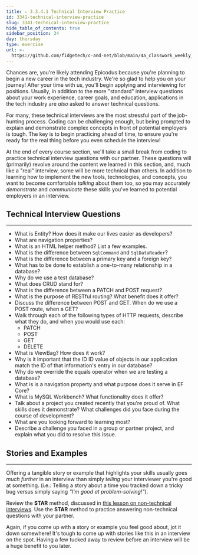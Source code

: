 ```yaml
---
title: ✏️ 3.3.4.1 Technical Interview Practice
id: 3341-technical-interview-practice
slug: 3341-technical-interview-practice
hide_table_of_contents: true
sidebar_position: 34
day: thursday
type: exercise
url: >-
  https://github.com/fidgetech/c-and-net/blob/main/4a_classwork_weekly_technical_interview_practice.md
---
```


Chances are, you're likely attending Epicodus because you're planning to begin a new career in the tech industry. We're so glad to help you on your journey! After your time with us, you'll begin applying and interviewing for positions. Usually, in addition to the more "standard" interview questions about your work experience, career goals, and education, applications in the tech industry are _also_ asked to answer technical questions.

For many, these technical interviews are the most stressful part of the job-hunting process. Coding can be challenging enough, but being prompted to explain and demonstrate complex concepts in front of potential employers is tough. The key is to begin practicing ahead of time, to ensure you're ready for the real thing before you even schedule the interview!

At the end of every course section, we'll take a small break from coding to practice technical interview questions with our partner. These questions will (primarily) revolve around the content we learned in this section, and, much like a "real" interview, some will be more technical than others. In addition to learning how to implement the new tools, technologies, and concepts, you want to become comfortable _talking_ about them too, so you may accurately _demonstrate_ and _communicate_ these skills you've learned to potential employers in an interview.

## Technical Interview Questions
---

* What is Entity? How does it make our lives easier as developers?
* What are navigation properties?
* What is an HTML helper method? List a few examples.
* What is the difference between `SqlCommand` and `SqlDataReader`?
* What is the difference between a primary key and a foreign key?
* What has to be done to establish a one-to-many relationship in a database?
* Why do we use a test database?
* What does CRUD stand for?
* What is the difference between a PATCH and POST request?
* What is the purpose of RESTful routing? What benefit does it offer?
* Discuss the difference between POST and GET. When do we use a POST route, when a GET?
* Walk through each of the following types of HTTP requests, describe what they do, and when you would use each:
  * PATCH
  * POST
  * GET
  * DELETE
* What is ViewBag? How does it work?
* Why is it important that the ID ID value of objects in our application match the ID of that information's entry in our database?
* Why do we override the equals operator when we are testing a database?
* What is is a navigation property and what purpose does it serve in EF Core?
* What is MySQL Workbench? What functionality does it offer?
* Talk about a project you created recently that you're proud of. What skills does it demonstrate? What challenges did you face during the course of development?
* What are you looking forward to learning most?
* Describe a challenge you faced in a group or partner project, and explain what you did to resolve this issue.

## Stories and Examples
---


Offering a tangible story or example that highlights your skills usually goes _much further_ in an interview than simply _telling_ your interviewer you're good at something. (i.e.: Telling a story about a time you tracked down a tricky bug versus simply saying _"I'm good at problem-solving!"_).

Review the **STAR** method, discussed in [this lesson on non-technical interviews](https://old.learnhowtoprogram.com/internship-and-job-search/preparing-for-job-interviews/non-technical-interview). Use the **STAR** method to practice answering non-technical questions with your partner.

Again, if you come up with a story or example you feel good about, jot it down somewhere! It's tough to come up with stories like this in an interview on the spot. Having a few tucked away to review before an interview will be a huge benefit to you later.
